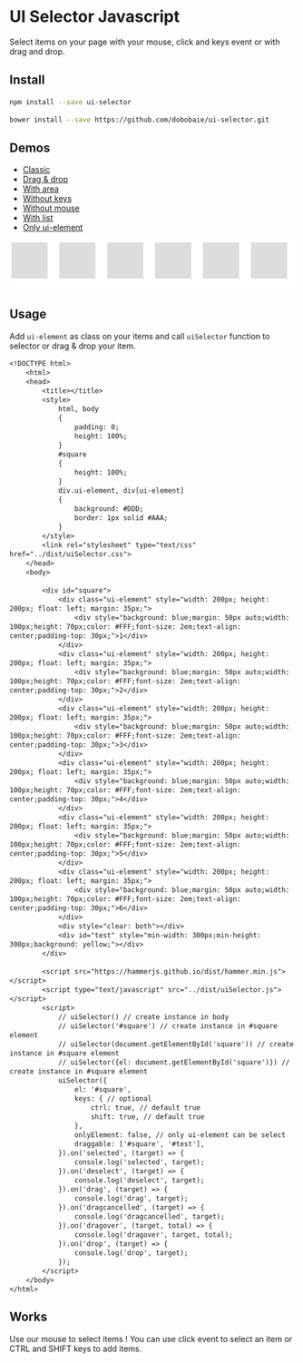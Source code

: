 # UI Selector Javascript
Select items on your page with your mouse, click and keys event or with drag and drop.

## Install

``` bash
npm install --save ui-selector

``` 
``` bash
bower install --save https://github.com/dobobaie/ui-selector.git

``` 

## Demos
* [Classic](https://htmlpreview.github.io/?https://raw.githubusercontent.com/dobobaie/ui-selector/master/examples/unlimit-area.html)
* [Drag & drop](https://htmlpreview.github.io/?https://raw.githubusercontent.com/dobobaie/ui-selector/master/examples/index.html)
* [With area](https://htmlpreview.github.io/?https://raw.githubusercontent.com/dobobaie/ui-selector/master/examples/limit-area.html)
* [Without keys](https://htmlpreview.github.io/?https://raw.githubusercontent.com/dobobaie/ui-selector/master/examples/disable-keys.html)
* [Without mouse](https://htmlpreview.github.io/?https://raw.githubusercontent.com/dobobaie/ui-selector/master/examples/disable-mouse.html)
* [With list](https://htmlpreview.github.io/?https://raw.githubusercontent.com/dobobaie/ui-selector/master/examples/list-elements.html)
* [Only ui-element](https://htmlpreview.github.io/?https://raw.githubusercontent.com/dobobaie/ui-selector/master/examples/only-ui-element.html)

![demo](https://raw.githubusercontent.com/dobobaie/ui-selector/master/examples/demo.gif)

## Usage
Add `ui-element` as class on your items and call `uiSelector` function to selector or drag & drop your item.

```
<!DOCTYPE html>
	<html>
	<head>
		<title></title>
		<style>
			html, body
			{
				padding: 0;
				height: 100%;
			}
			#square
			{
				height: 100%;
			}
			div.ui-element, div[ui-element]
			{
				background: #DDD;
				border: 1px solid #AAA;
			}
		</style>
		<link rel="stylesheet" type="text/css" href="../dist/uiSelector.css">
	</head>
	<body>
		
		<div id="square">
			<div class="ui-element" style="width: 200px; height: 200px; float: left; margin: 35px;">
				<div style="background: blue;margin: 50px auto;width: 100px;height: 70px;color: #FFF;font-size: 2em;text-align: center;padding-top: 30px;">1</div>
			</div>
			<div class="ui-element" style="width: 200px; height: 200px; float: left; margin: 35px;">
				<div style="background: blue;margin: 50px auto;width: 100px;height: 70px;color: #FFF;font-size: 2em;text-align: center;padding-top: 30px;">2</div>
			</div>
			<div class="ui-element" style="width: 200px; height: 200px; float: left; margin: 35px;">
				<div style="background: blue;margin: 50px auto;width: 100px;height: 70px;color: #FFF;font-size: 2em;text-align: center;padding-top: 30px;">3</div>
			</div>
			<div class="ui-element" style="width: 200px; height: 200px; float: left; margin: 35px;">
				<div style="background: blue;margin: 50px auto;width: 100px;height: 70px;color: #FFF;font-size: 2em;text-align: center;padding-top: 30px;">4</div>
			</div>
			<div class="ui-element" style="width: 200px; height: 200px; float: left; margin: 35px;">
				<div style="background: blue;margin: 50px auto;width: 100px;height: 70px;color: #FFF;font-size: 2em;text-align: center;padding-top: 30px;">5</div>
			</div>
			<div class="ui-element" style="width: 200px; height: 200px; float: left; margin: 35px;">
				<div style="background: blue;margin: 50px auto;width: 100px;height: 70px;color: #FFF;font-size: 2em;text-align: center;padding-top: 30px;">6</div>
			</div>
			<div style="clear: both"></div>
			<div id="test" style="min-width: 300px;min-height: 300px;background: yellow;"></div>
		</div>
		
		<script src="https://hammerjs.github.io/dist/hammer.min.js"></script>
		<script type="text/javascript" src="../dist/uiSelector.js"></script>
		<script>
			// uiSelector() // create instance in body
			// uiSelector('#square') // create instance in #square element 
			// uiSelector(document.getElementById('square')) // create instance in #square element 
			// uiSelector({el: document.getElementById('square')}) // create instance in #square element 
			uiSelector({
				el: '#square',
				keys: { // optional
					ctrl: true, // default true
					shift: true, // default true
				},
				onlyElement: false, // only ui-element can be select
				draggable: ['#square', '#test'],
			}).on('selected', (target) => {
				console.log('selected', target);
			}).on('deselect', (target) => {
				console.log('deselect', target);
			}).on('drag', (target) => {
				console.log('drag', target);
			}).on('dragcancelled', (target) => {
				console.log('dragcancelled', target);
			}).on('dragover', (target, total) => {
				console.log('dragover', target, total);
			}).on('drop', (target) => {
				console.log('drop', target);
			});
		</script>
	</body>
</html>

``` 

## Works
Use our mouse to select items ! You can use click event to select an item or CTRL and SHIFT keys to add items.
